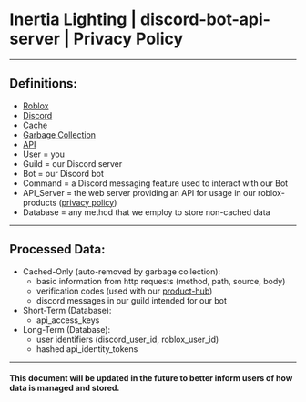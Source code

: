 # Inertia Lighting | discord-bot-api-server | Privacy Policy

---

## Definitions:
- [Roblox](https://en.wikipedia.org/wiki/Roblox)
- [Discord](https://en.wikipedia.org/wiki/Discord_(software))
- [Cache](https://en.wikipedia.org/wiki/Cache_(computing))
- [Garbage Collection](https://en.wikipedia.org/wiki/Garbage_collection_(computer_science))
- [API](https://en.wikipedia.org/wiki/API)
- User = you
- Guild = our Discord server
- Bot = our Discord bot
- Command = a Discord messaging feature used to interact with our Bot
- API_Server = the web server providing an API for usage in our roblox-products ([privacy policy](../roblox-products/README.md))
- Database = any method that we employ to store non-cached data

---

## Processed Data:
- Cached-Only (auto-removed by garbage collection):
  - basic information from http requests (method, path, source, body)
  - verification codes (used with our [product-hub](../roblox-product-hub/README.md))
  - discord messages in our guild intended for our bot
- Short-Term (Database):
  - api_access_keys
- Long-Term (Database):
  - user identifiers (discord_user_id, roblox_user_id)
  - hashed api_identity_tokens

---

#### This document will be updated in the future to better inform users of how data is managed and stored.

